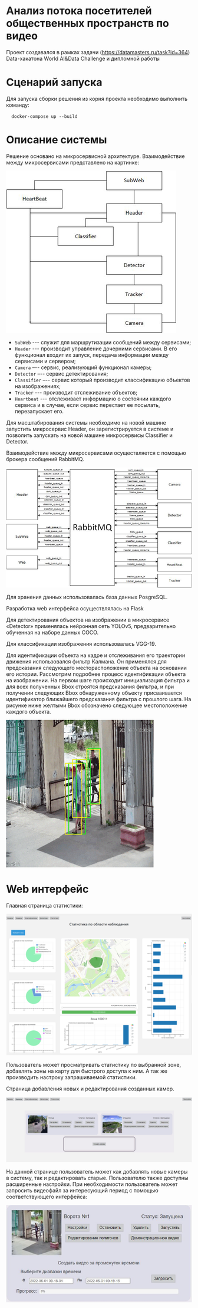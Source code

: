 # Анализ потока посетителей общественных пространств по видео

Проект создавался в рамках задачи (https://datamasters.ru/task?id=364) Data-хакатона World AI&Data Challenge и дипломной работы

# Сценарий запуска

Для запуска сборки решения из корня проекта необходимо выполнить команду:
```shell
  docker-compose up --build
```

# Описание системы

Решение основано на микросервисной архитектуре. Взаимодействие между микросервисами представлено на картинке:

![alt text](images/Architecture.jpg)

* `SubWeb`  --- служит для маршрутизации сообщений между сервисами;
* `Header` --- производит управление дочерними сервисами. В его функционал входит их запуск, передача информации между сервисами и сервером;
* `Camera` –-- сервис, реализующий функционал камеры; 
* `Detector` –-- сервис детектирования;  
* `Classifier` –-- сервис который производит классификацию объектов на изображениях; 
* `Tracker` --- производит отслеживание объектов;
* `Heartbeat` --- отслеживает информацию о состоянии каждого сервиса и в случае, если сервис перестает ее посылать, перезапускает его.

Для масштабирования системы необходимо на новой машине запустить микросервис Header, 
он зарегистрируется в системе и позволить запускать на новой машине микросервисы Classifier и Detector.

Взаимодействие между микросервисами осуществляется с помощью брокера сообщений RabbitMQ. 

![alt text](images/RabbitMQ.jpg)

Для хранения данных использовалась база данных PosgreSQL.

Разработка web интерфейса осуществлялась на Flask

Для детектирования объектов на изображении  в микросервисе «Detector» применялась нейронная сеть YOLOv5, предварительно обученная на наборе данных COCO.

Для классификации изображения использовалась VGG-19.

Для идентификации объекта на кадре и отслеживания его траектории движения использовался фильтр Калмана.
Он применялся для предсказания следующего месторасположение объекта на основании его истории. 
Рассмотрим подробнее процесс идентификации объекта на изображении. 
На первом шаге происходит инициализация фильтра и для всех полученных Bbox строятся предсказания фильтра, и при получении следующих Bbox 
обнаруженному объекту присваивается идентификатор ближайшего предсказания фильтра с прошлого шага.
На рисунке ниже желтыми Bbox обозначено следующее местоположение каждого объекта.

![alt text](images/Tracker.gif)


# Web интерфейс

Главная страница статистики:

![alt text](images/Statistics.png)

Пользователь может просматривать статистику по выбранной зоне, добавлять зоны на карту для быстрого доступа к ним.
А так же производить настроку запрашиваемой статистики.

Страница добавления новых и редактирования созданных камер.

![alt text](images/list_camers.JPG)

На данной странице пользователь может как добавлять новые камеры в систему, так и редактировать старые. 
Пользователю также доступны расширенные настройки. 
При необходимости пользователь может запросить видеофайл за интересующий период с помощью соответствующего интерфейса:

![alt text](images/get_video.JPG)

